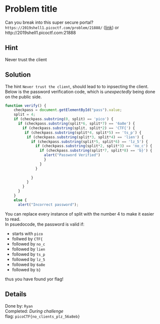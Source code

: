 # Problem title
Can you break into this super secure portal?
`https://2019shell1.picoctf.com/problem/21888/` ([link](https://2019shell1.picoctf.com/problem/21888/)) or h<span>tt</span>p://2019shell1.picoctf.com:21888

## Hint
Never trust the client

## Solution
The hint `Never trust the client`, should lead to to inpsecting the client.
Below is the password verification code, which is *unexpectedly* being done on the public side.

```javascript
function verify() {
    checkpass = document.getElementById("pass").value;
    split = 4;
    if (checkpass.substring(0, split) == 'pico') {
      if (checkpass.substring(split*6, split*7) == '6a8e') {
        if (checkpass.substring(split, split*2) == 'CTF{') {
         if (checkpass.substring(split*4, split*5) == 'ts_p') {
          if (checkpass.substring(split*3, split*4) == 'lien') {
            if (checkpass.substring(split*5, split*6) == 'lz_5') {
              if (checkpass.substring(split*2, split*3) == 'no_c') {
                if (checkpass.substring(split*7, split*8) == 'b}') {
                  alert("Password Verified")
                  }
                }
              }
      
            }
          }
        }
      }
    }
    else {
      alert("Incorrect password");
```

You can replace every instance of split with the number 4 to make it easier to read.  
In psuedocode, the password is valid if:
 - starts with `pico`
 - follwed by `CTF{`
 - followed by `no_c`
 - followed by `lien`
 - followed by `ts_p`
 - followed by `lz_5`
 - followed by `6a8e`
 - followed by `b}`

thus you have found yor flag!

## Details
Done by: `Ryan`  
Completed: *During challenge*  
flag: `picoCTF{no_clients_plz_56a8eb}`  
